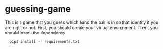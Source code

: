 # guessing-game
This is a game that you guess which hand the ball is in so that identify it you are right or not.
First, you should create your virtual environment.
Then, you should install the dependency

      pip3 install -r requirements.txt
